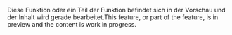 <span data-ttu-id="ec2b5-101">Diese Funktion oder ein Teil der Funktion befindet sich in der Vorschau und der Inhalt wird gerade bearbeitet.</span><span class="sxs-lookup"><span data-stu-id="ec2b5-101">This feature, or part of the feature, is in preview and the content is work in progress.</span></span>
